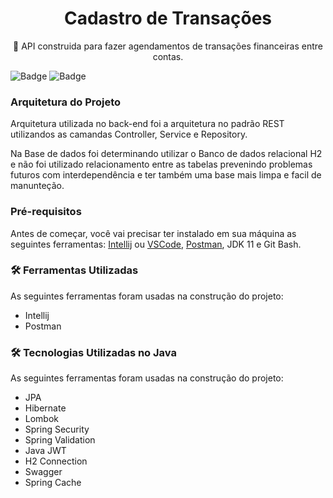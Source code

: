 <h1 align="center">Cadastro de Transações</h1>

<p align="center">🚀 API construida para fazer agendamentos de transações financeiras entre contas.</p>


![Badge](https://img.shields.io/badge/Java-11-%237159c1?style=for-the-badge&logo=ghost) ![Badge](https://img.shields.io/badge/SpringBoot-Version2.7.3-%237159c1?style=for-the-badge&logo=ghost)


### Arquitetura do Projeto
Arquitetura utilizada no back-end foi a arquitetura no padrão REST utilizandos as camandas Controller, Service e Repository.

Na Base de dados foi determinando utilizar o Banco de dados relacional H2 e não foi utilizado relacionamento entre as tabelas prevenindo problemas futuros com interdependência e ter também uma base mais limpa e facil de manunteção.


### Pré-requisitos
Antes de começar, você vai precisar ter instalado em sua máquina as seguintes ferramentas:
[Intellij](https://www.jetbrains.com/pt-br/idea/) ou [VSCode](https://code.visualstudio.com/), [Postman](https://www.postman.com/), JDK 11 e Git Bash.


### 🛠 Ferramentas Utilizadas

As seguintes ferramentas foram usadas na construção do projeto:

- Intellij
- Postman

### 🛠 Tecnologias Utilizadas no Java

As seguintes ferramentas foram usadas na construção do projeto:

- JPA
- Hibernate
- Lombok
- Spring Security
- Spring Validation
- Java JWT
- H2 Connection
- Swagger
- Spring Cache
